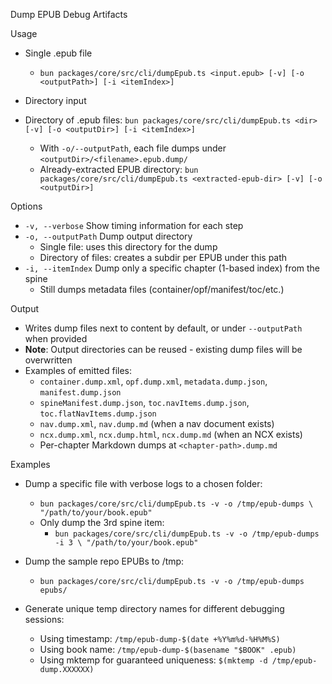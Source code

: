 Dump EPUB Debug Artifacts

Usage

- Single .epub file
  - `bun packages/core/src/cli/dumpEpub.ts <input.epub> [-v] [-o <outputPath>] [-i <itemIndex>]`

- Directory input
- Directory of .epub files: `bun packages/core/src/cli/dumpEpub.ts <dir> [-v] [-o <outputDir>] [-i <itemIndex>]`
    - With `-o/--outputPath`, each file dumps under `<outputDir>/<filename>.epub.dump/`
  - Already-extracted EPUB directory: `bun packages/core/src/cli/dumpEpub.ts <extracted-epub-dir> [-v] [-o <outputDir>]`

Options

- `-v, --verbose` Show timing information for each step
- `-o, --outputPath` Dump output directory
  - Single file: uses this directory for the dump
  - Directory of files: creates a subdir per EPUB under this path
- `-i, --itemIndex` Dump only a specific chapter (1-based index) from the spine
  - Still dumps metadata files (container/opf/manifest/toc/etc.)

Output

- Writes dump files next to content by default, or under `--outputPath` when provided
- **Note**: Output directories can be reused - existing dump files will be overwritten
- Examples of emitted files:
  - `container.dump.xml`, `opf.dump.xml`, `metadata.dump.json`, `manifest.dump.json`
  - `spineManifest.dump.json`, `toc.navItems.dump.json`, `toc.flatNavItems.dump.json`
  - `nav.dump.xml`, `nav.dump.md` (when a nav document exists)
  - `ncx.dump.xml`, `ncx.dump.html`, `ncx.dump.md` (when an NCX exists)
  - Per-chapter Markdown dumps at `<chapter-path>.dump.md`

Examples

- Dump a specific file with verbose logs to a chosen folder:
  - `bun packages/core/src/cli/dumpEpub.ts -v -o /tmp/epub-dumps \
     "/path/to/your/book.epub"`
  - Only dump the 3rd spine item:
    - `bun packages/core/src/cli/dumpEpub.ts -v -o /tmp/epub-dumps -i 3 \
       "/path/to/your/book.epub"`

- Dump the sample repo EPUBs to /tmp:
  - `bun packages/core/src/cli/dumpEpub.ts -v -o /tmp/epub-dumps epubs/`

- Generate unique temp directory names for different debugging sessions:
  - Using timestamp: `/tmp/epub-dump-$(date +%Y%m%d-%H%M%S)`
  - Using book name: `/tmp/epub-dump-$(basename "$BOOK" .epub)`
  - Using mktemp for guaranteed uniqueness: `$(mktemp -d /tmp/epub-dump.XXXXXX)`
